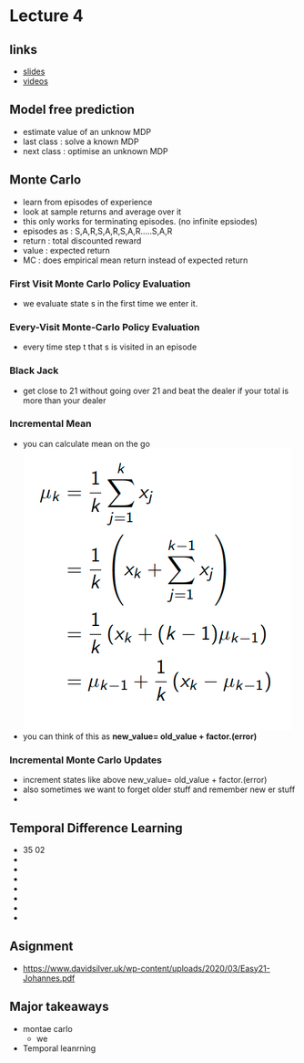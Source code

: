 # Lecture 4


## links
* [slides](https://www.davidsilver.uk/wp-content/uploads/2020/03/MC-TD.pdf)
* [videos](https://www.youtube.com/watch?v=PnHCvfgC_ZA&list=PLqYmG7hTraZBiG_XpjnPrSNw-1XQaM_gB&index=6)


## Model free prediction
* estimate value of an unknow MDP
* last class : solve a known MDP
* next class : optimise an unknown MDP

## Monte Carlo 
* learn from episodes of experience
* look at sample returns and average over it
* this only works for terminating episodes. (no infinite epsiodes)
* episodes as : S,A,R,S,A,R,S,A,R.....S,A,R
* return : total discounted reward
* value : expected return
* MC : does empirical mean return instead of expected return

### First Visit Monte Carlo Policy Evaluation
* we evaluate state s in the first time we enter it.

### Every-Visit Monte-Carlo Policy Evaluation
* every time step t that s is visited in an episode

### Black Jack
* get close to 21 without going over 21 and beat the dealer if your total is more than your dealer


<!-- ## Concepts -->
### Incremental Mean
* you can calculate mean on the go
![](./assets/l4_p1.png)
* you can think of this as **new_value= old_value + factor.(error)** 

### Incremental Monte Carlo Updates
* increment states like above new_value= old_value + factor.(error)
* also sometimes we want to forget older stuff and remember new er stuff
* 


## Temporal Difference Learning
* 35 02
* 
* 
* 
* 
* 
* 
* 


## Asignment
* https://www.davidsilver.uk/wp-content/uploads/2020/03/Easy21-Johannes.pdf

## Major takeaways
* montae carlo
    * we 
* Temporal leanrning

